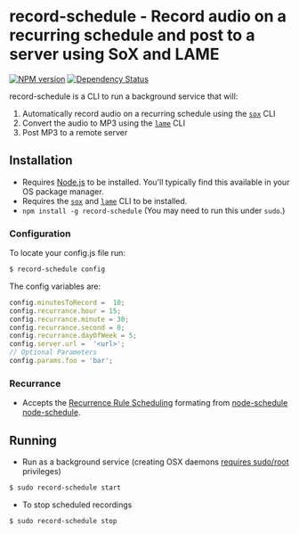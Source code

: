 # record-schedule - Record audio on a recurring schedule and post to a server using SoX and LAME
[![NPM version][npm-image]][npm-url] [![Dependency Status][daviddm-url]][daviddm-image]

record-schedule is a CLI to run a background service that will:
 1. Automatically record audio on a recurring schedule using the [`sox`][sox] CLI
 2. Convert the audio to MP3 using the [`lame`][lame] CLI
 3. Post MP3 to a remote server

## Installation
 * Requires [Node.js][node-js] to be installed. You'll typically find this
available in your OS package manager.
 * Requires the [`sox`][sox] and [`lame`][lame] CLI to be installed.
 * `npm install -g record-schedule` (You may need to run this under `sudo`.)
 
### Configuration
To locate your config.js file run:
```sh
$ record-schedule config
```
The config variables are:

```js
config.minutesToRecord =  10;
config.recurrance.hour = 15;
config.recurrance.minute = 30;
config.recurrance.second = 0;
config.recurrance.dayOfWeek = 5;
config.server.url =  '<url>';
// Optional Parameters
config.params.foo = 'bar';
```
### Recurrance
 * Accepts the [Recurrence Rule Scheduling][recurrence-rule] formating from [node-schedule] [node-schedule].

## Running
 * Run as a background service (creating OSX daemons [requires sudo/root][node-mac] privileges)
```sh
$ sudo record-schedule start
```
 * To stop scheduled recordings
```sh
$ sudo record-schedule stop
```

   [sox]: http://sox.sourceforge.net/
   [lame]: http://lame.sourceforge.net/
   [recurrence-rule]: https://github.com/node-schedule/node-schedule/blob/master/README.md#recurrence-rule-scheduling
   [node-js]: http://nodejs.org/
   [node-schedule]: https://www.npmjs.com/package/node-schedule
   [node-mac]: https://github.com/coreybutler/node-mac
   [npm-url]: https://npmjs.org/package/record-schedule
   [npm-image]: https://badge.fury.io/js/record-schedule.svg
   [daviddm-url]: https://david-dm.org/adriancarriger/record-schedule.svg?theme=shields.io
   [daviddm-image]: https://david-dm.org/adriancarriger/record-schedule